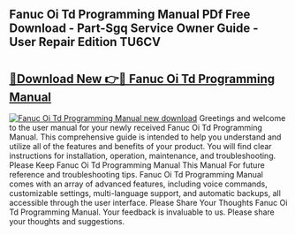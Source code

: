 ## Fanuc Oi Td Programming Manual PDf Free Download - Part-Sgq Service Owner Guide - User Repair Edition TU6CV

# <h2><a href="http://bc22605.oget.top/?id=Fanuc+Oi+Td+Programming+Manual">🔗Download New 👉🔴 Fanuc Oi Td Programming Manual</a></h2>

[![Fanuc Oi Td Programming Manual new download](https://i.imgur.com/5g1atiW.png)](http://bc22605.oget.top/?id=Fanuc+Oi+Td+Programming+Manual)
Greetings and welcome to the user manual for your newly received Fanuc Oi Td Programming Manual. This comprehensive guide is intended to help you understand and utilize all of the features and benefits of your product. You will find clear instructions for installation, operation, maintenance, and troubleshooting. Please Keep Fanuc Oi Td Programming Manual This Manual For future reference and troubleshooting tips. Fanuc Oi Td Programming Manual comes with an array of advanced features, including voice commands, customizable settings, multi-language support, and automatic backups, all accessible through the user interface. Please Share Your Thoughts Fanuc Oi Td Programming Manual. Your feedback is invaluable to us. Please share your thoughts and suggestions.
